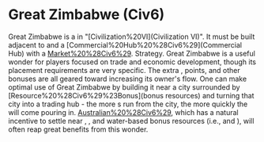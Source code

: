 # Great Zimbabwe (Civ6)

Great Zimbabwe is a in "[Civilization%20VI](Civilization VI)". It must be built adjacent to and a [Commercial%20Hub%20%28Civ6%29](Commercial Hub) with a [Market%20%28Civ6%29](Market).
Strategy.
Great Zimbabwe is a useful wonder for players focused on trade and economic development, though its placement requirements are very specific. The extra , points, and other bonuses are all geared toward increasing its owner's flow. One can make optimal use of Great Zimbabwe by building it near a city surrounded by [Resource%20%28Civ6%29%23Bonus](bonus resources) and turning that city into a trading hub - the more s run from the city, the more quickly the will come pouring in.
[Australian%20%28Civ6%29](Australia), which has a natural incentive to settle near , , and water-based bonus resources (i.e., and ), will often reap great benefits from this wonder.